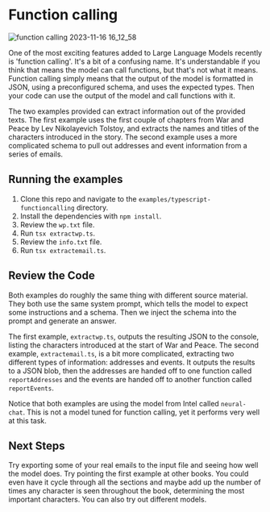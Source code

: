 # Function calling

![function calling 2023-11-16 16_12_58](https://github.com/jmorganca/ollama/assets/633681/a0acc247-9746-45ab-b325-b65dfbbee4fb)

One of the most exciting features added to Large Language Models recently is 'function calling'. It's a bit of a confusing name. It's understandable if you think that means the model can call functions, but that's not what it means. Function calling simply means that the output of the model is formatted in JSON, using a preconfigured schema, and uses the expected types. Then your code can use the output of the model and call functions with it.

The two examples provided can extract information out of the provided texts. The first example uses the first couple of chapters from War and Peace by Lev Nikolayevich Tolstoy, and extracts the names and titles of the characters introduced in the story. The second example uses a more complicated schema to pull out addresses and event information from a series of emails.

## Running the examples

1. Clone this repo and navigate to the `examples/typescript-functioncalling` directory.
2. Install the dependencies with `npm install`.
3. Review the `wp.txt` file.
4. Run `tsx extractwp.ts`.
5. Review the `info.txt` file.
6. Run `tsx extractemail.ts`.

## Review the Code

Both examples do roughly the same thing with different source material. They both use the same system prompt, which tells the model to expect some instructions and a schema. Then we inject the schema into the prompt and generate an answer.

The first example, `extractwp.ts`, outputs the resulting JSON to the console, listing the characters introduced at the start of War and Peace. The second example, `extractemail.ts`, is a bit more complicated, extracting two different types of information: addresses and events. It outputs the results to a JSON blob, then the addresses are handed off to one function called `reportAddresses` and the events are handed off to another function called `reportEvents`.

Notice that both examples are using the model from Intel called `neural-chat`. This is not a model tuned for function calling, yet it performs very well at this task.

## Next Steps

Try exporting some of your real emails to the input file and seeing how well the model does. Try pointing the first example at other books. You could even have it cycle through all the sections and maybe add up the number of times any character is seen throughout the book, determining the most important characters. You can also try out different models.
